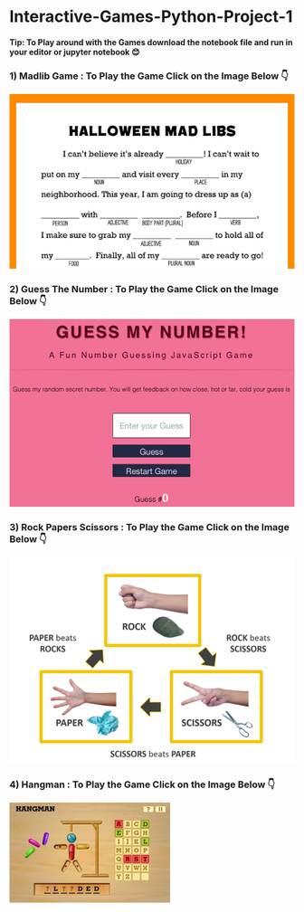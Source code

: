 # Interactive-Games-Python-Project-1

#### Tip: To Play around with the Games download the notebook file and run in your editor or jupyter notebook 😊

### 1) Madlib Game : To Play the Game Click on the Image Below 👇

[![Madlib Game](Images/printable-halloween-game-kids_horizontal.jpg)](https://github.com/praddy18597/Interactive-Games-Software-Development-Project/blob/main/Madlib%20Game.ipynb)

### 2) Guess The Number : To Play the Game Click on the Image Below 👇

[![Guess The Number](Images/guess-my-number.gif)](https://github.com/praddy18597/Interactive-Games-Software-Development-Project/blob/main/Guess%20The%20Number.ipynb)

### 3) Rock Papers Scissors : To Play the Game Click on the Image Below 👇

[![Rock Papers Scissors](Images/Rock%20Paper%20Scissors.png)](https://github.com/praddy18597/Interactive-Games-Software-Development-Project/blob/main/Rock_Paper_Scissors.ipynb)

### 4) Hangman : To Play the Game Click on the Image Below 👇

[![Hangman](Images/Hangman.jpg)](https://github.com/praddy18597/Interactive-Games-Software-Development-Project/blob/main/Hangman.ipynb)
 

